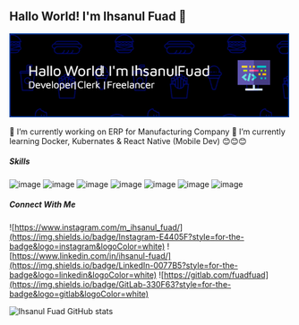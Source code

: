 ## Hallo World! I'm Ihsanul Fuad 👋
![Hallo](header2.png)

🔭 I’m currently working on ERP for Manufacturing Company
🌱 I’m currently learning Docker, Kubernates & React Native (Mobile Dev)
😊😊😊

##### Skills

![image](https://img.shields.io/badge/HTML5-E34F26?style=for-the-badge&logo=html5&logoColor=white) ![image](https://img.shields.io/badge/JavaScript-323330?style=for-the-badge&logo=javascript&logoColor=F7DF1E) ![image](https://img.shields.io/badge/CSS3-1572B6?style=for-the-badge&logo=css3&logoColor=white)
![image](https://img.shields.io/badge/PHP-777BB4?style=for-the-badge&logo=php&logoColor=white) ![image](https://img.shields.io/badge/MySQL-005C84?style=for-the-badge&logo=mysql&logoColor=white) ![image](https://img.shields.io/badge/phpmyadmin-6C78AF?style=for-the-badge&logo=phpmyadmin&logoColor=white) ![image](https://img.shields.io/badge/Yii%20Framework-282828?style=for-the-badge&logo=yii&logoColor=40B3D8) 

##### Connect With Me
![https://www.instagram.com/m_ihsanul_fuad/](https://img.shields.io/badge/Instagram-E4405F?style=for-the-badge&logo=instagram&logoColor=white) ![https://www.linkedin.com/in/ihsanul-fuad/](https://img.shields.io/badge/LinkedIn-0077B5?style=for-the-badge&logo=linkedin&logoColor=white) ![https://gitlab.com/fuadfuad](https://img.shields.io/badge/GitLab-330F63?style=for-the-badge&logo=gitlab&logoColor=white)

![Ihsanul Fuad GitHub stats](https://github-readme-stats.vercel.app/api?username=fuadfuad&show_icons=true&theme=algolia&show=reviews)